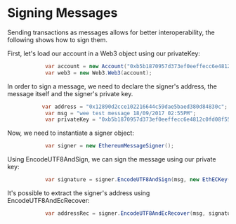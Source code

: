 # Signing Messages

Sending transactions as messages allows for better interoperability, the following shows how to sign them. 

First, let's load our account in a Web3 object using our privateKey:

```csharp
            var account = new Account("0xb5b1870957d373ef0eeffecc6e4812c0fd08f554b37b233526acc331bf1544f7");
            var web3 = new Web3.Web3(account);

```
In order to sign a message, we need to declare the signer's address, the message itself and the signer's private key.  
```csharp
           var address = "0x12890d2cce102216644c59dae5baed380d84830c";
            var msg = "wee test message 18/09/2017 02:55PM";
            var privateKey = "0xb5b1870957d373ef0eeffecc6e4812c0fd08f554b37b233526acc331bf1544f7";
```

Now, we need to instantiate a signer object:
```csharp
            var signer = new EthereumMessageSigner();
```

Using EncodeUTF8AndSign, we can sign the message using our private key:
```csharp
            var signature = signer.EncodeUTF8AndSign(msg, new EthECKey(privateKey));
```
It's possible to extract the signer's address using EncodeUTF8AndEcRecover:
```csharp
            var addressRec = signer.EncodeUTF8AndEcRecover(msg, signature);
```

